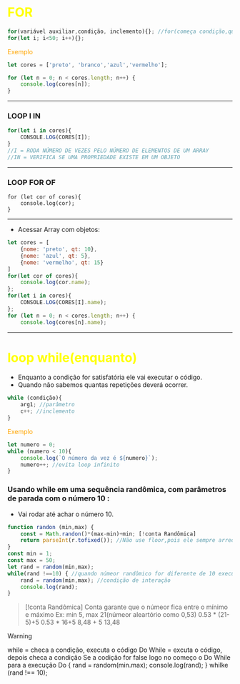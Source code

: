 # <span style="color:yellow">FOR</span>
```js
for(variável auxiliar,condição, inclemento){}; //for(começa condição,quantas vezes, inclemento){};
for(let i; i<50; i++){};
```
<span style="color:orange">Exemplo</span>
```js
let cores = ['preto', 'branco','azul','vermelho'];

for (let n = 0; n < cores.length; n++) {
	console.log(cores[n]);
}
```
---
### LOOP I IN
```js
for(let i in cores){
	CONSOLE.LOG(CORES[I]);
}
//I = RODA NÚMERO DE VEZES PELO NÚMERO DE ELEMENTOS DE UM ARRAY
//IN = VERIFICA SE UMA PROPRIEDADE EXISTE EM UM OBJETO
```
---
### LOOP FOR OF
```JS
for (let cor of cores){
	console.log(cor);
}
```
---
- Acessar Array com objetos:
```js
let cores = [
	{nome: 'preto', qt: 10},
	{nome: 'azul', qt: 5},
	{nome: 'vermelho', qt: 15}
]
for(let cor of cores){
	console.log(cor.name);
};
for(let i in cores){
	CONSOLE.LOG(CORES[I].name);
};
for (let n = 0; n < cores.length; n++) {
	console.log(cores[n].name);
```
---
# <span style="color:yellow">loop while(enquanto)</span>
- Enquanto a condição for satisfatória ele vai executar o código.
- Quando não sabemos quantas repetições deverá ocorrer.
```js
while (condição){
	arg1; //parâmetro
	c++; //inclemento
}
```
<span style="color:orange">Exemplo</span>
```js
let numero = 0;
while (numero < 10){
	console.log(`O número da vez é ${numero}`);
	numero++; //evita loop infinito
}
```

### Usando while em uma sequência randômica, com parâmetros de parada com o número 10 :
- Vai rodar até achar o número 10.
```js
function randon (min,max) {
	const = Math.randon()*(max-min)+min; [!conta Randômica]
	return parseInt(r.tofixed()); //Não use floor,pois ele sempre arredonda para baixo,impedindo que o número 50 apareça.
}
const min = 1;
const max = 50;
let rand = random(min,max);
while(rand !==10) { //quando númeor randômico for diferente de 10 execute o código
	rand = random(min,max); //condição de interação
	console.log(rand);
}
```
>[!conta Randômica]
>Conta garante que o númeor fica entre o mínimo e máximo
>Ex: min 5, max 21(númeor aleartório como 0,53)
>0.53 * (21-5)+5
>0.53 * 16+5
>8,48 + 5
>13,48

>[!warning]
>while = checa a condição, executa o código
>Do While = excuta o código, depois checa a condição
>Se a codição for false logo no começo o Do While para a execução
>Do {
>rand = random(min.max);
>	console.log(rand);
>} whilke (rand !== 10);

